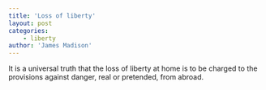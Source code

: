```yaml
---
title: 'Loss of liberty'
layout: post
categories:
    - liberty
author: 'James Madison'
---
```


It is a universal truth that the loss of liberty at home is to be charged to the provisions against danger, real or pretended, from abroad.
